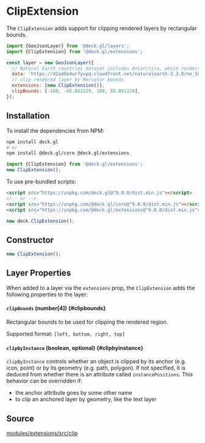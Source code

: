 
# ClipExtension

The `ClipExtension` adds support for clipping rendered layers by rectangular bounds.

```js
import {GeoJsonLayer} from '@deck.gl/layers';
import {ClipExtension} from '@deck.gl/extensions';

const layer = new GeoJsonLayer({
  // Natural Earth countries dataset includes Antarctica, which renders stretched further to south in MapView with viewState normalization disabled
  data: 'https://d2ad6b4ur7yvpq.cloudfront.net/naturalearth-3.3.0/ne_50m_admin_0_countries.geojson',
  // clip rendered layer by Mercator bounds
  extensions: [new ClipExtension()],
  clipBounds: [-180, -85.051129, 180, 85.051129],
});
```

## Installation

To install the dependencies from NPM:

```bash
npm install deck.gl
# or
npm install @deck.gl/core @deck.gl/extensions
```

```js
import {ClipExtension} from '@deck.gl/extensions';
new ClipExtension();
```

To use pre-bundled scripts:

```html
<script src="https://unpkg.com/deck.gl@^9.0.0/dist.min.js"></script>
<!-- or -->
<script src="https://unpkg.com/@deck.gl/core@^9.0.0/dist.min.js"></script>
<script src="https://unpkg.com/@deck.gl/extensions@^9.0.0/dist.min.js"></script>
```

```js
new deck.ClipExtension();
```

## Constructor

```js
new ClipExtension();
```

## Layer Properties

When added to a layer via the `extensions` prop, the `ClipExtension` adds the following properties to the layer:

#### `clipBounds` (number[4]) {#clipbounds}

Rectangular bounds to be used for clipping the rendered region.

Supported format: `[left, bottom, right, top]`

#### `clipByInstance` (boolean, optional) {#clipbyinstance}

`clipByInstance` controls whether an object is clipped by its anchor (e.g. icon, point) or by its geometry (e.g. path, polygon). If not specified, it is deduced from whether there is an attribute called `instancePositions`. This behavior can be overridden if:

- the anchor attribute goes by some other name
- to clip an anchored layer by geometry, like the text layer

## Source

[modules/extensions/src/clip](https://github.com/visgl/deck.gl/tree/9.1-release/modules/extensions/src/clip)
